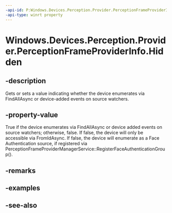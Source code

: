 ----api-id: P:Windows.Devices.Perception.Provider.PerceptionFrameProviderInfo.Hidden
-api-type: winrt property
---<!-- Property syntaxpublic bool Hidden { get;  set; }--># Windows.Devices.Perception.Provider.PerceptionFrameProviderInfo.Hidden## -descriptionGets or sets a value indicating whether the device enumerates via FindAllAsync or device-added events on source watchers.## -property-valueTrue if the device enumerates via FindAllAsync or device added events on source watchers; otherwise, false. If false, the device will only be accessible via FromIdAsync. If false, the device will enumerate as a Face Authentication source, if registered via PerceptionFrameProviderManagerService::RegisterFaceAuthenticationGroup().## -remarks## -examples## -see-also